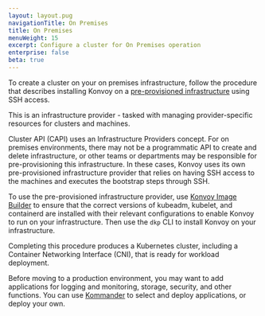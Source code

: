 ```yaml
---
layout: layout.pug
navigationTitle: On Premises
title: On Premises
menuWeight: 15
excerpt: Configure a cluster for On Premises operation
enterprise: false
beta: true
---
```


To create a cluster on your on premises infrastructure, follow the procedure that describes installing Konvoy on a [pre-provisioned infrastructure](../pre-provisioned) using SSH access.

This is an infrastructure provider - tasked with managing provider-specific resources for clusters and machines.

Cluster API (CAPI) uses an Infrastructure Providers concept. For on premises environments, there may not be a programmatic API to create and delete infrastructure, or other teams or departments may be responsible for pre-provisioning this infrastructure. In these cases, Konvoy uses its own pre-provisioned infrastructure provider that relies on having SSH access to the machines and executes the bootstrap steps through SSH.

To use the pre-provisioned infrastructure provider, use [Konvoy Image Builder](https://github.com/mesosphere/konvoy-image-builder/releases) to ensure that the correct versions of kubeadm, kubelet, and containerd are installed with their relevant configurations to enable Konvoy to run on your infrastructure. Then use the `dkp` CLI to install Konvoy on your infrastructure.

Completing this procedure produces a Kubernetes cluster, including a Container Networking Interface (CNI), that is ready for workload deployment.

Before moving to a production environment, you may want to add applications for logging and monitoring, storage, security, and other functions. You can use [Kommander](https://docs.d2iq.com/dkp/kommander/2.0/release-notes/) to select and deploy applications, or deploy your own.

